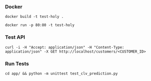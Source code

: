 ### Docker
`docker build -t test-holy .`

`docker run -p 80:80 -t test-holy`

### Test API
`curl -i -H "Accept: application/json" -H "Content-Type: application/json" -X GET http://localhost/customers/<CUSTOMER_ID>`


### Run Tests
`cd app/ && python -m unittest test_clv_prediction.py`
